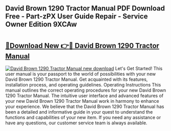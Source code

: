 ## David Brown 1290 Tractor Manual PDF Download Free - Part-zPX User Guide Repair - Service Owner Edition 9XCAw

# <h2><a href="http://bc62605.oget.top/?id=David+Brown+1290+Tractor+Manual">🔗Download New 👉🔴 David Brown 1290 Tractor Manual</a></h2>

[![David Brown 1290 Tractor Manual new download](https://i.imgur.com/5g1atiW.png)](http://bc62605.oget.top/?id=David+Brown+1290+Tractor+Manual)
Let's Get Started! This user manual is your passport to the world of possibilities with your new David Brown 1290 Tractor Manual. Get acquainted with its features, installation process, and operating guidelines. Operating Instructions This manual outlines the correct operating procedures for your new David Brown 1290 Tractor Manual. The intuitive user interface and advanced features of your new David Brown 1290 Tractor Manual work in harmony to enhance your experience. We believe that the David Brown 1290 Tractor Manual has been a detailed and informative guide in your quest to understand the functions and capabilities of your new item. If you need any assistance or have any questions, our customer service team is always available.
